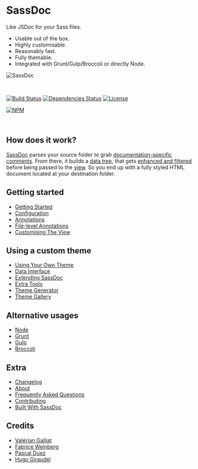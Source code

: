 # SassDoc

Like JSDoc for your Sass files.

* Usable out of the box.
* Highly customisable.
* Reasonably fast.
* Fully themable.
* Integrated with Grunt/Gulp/Broccoli or directly Node.

![SassDoc](http://sassdoc.com/assets/images/preview-image.png)

<br>

[![Build Status][travis-image]][travis-url]
[![Dependencies Status][depstat-image]][depstat-url]
[![License][license-image]][license-url]

[![NPM][npm-image]][npm-url]

<br>

## How does it work?

[SassDoc] parses your source folder to grab
[documentation-specific comments](http://sassdoc.com/annotations/).
From there, it builds a [data tree](http://sassdoc.com/data-interface/),
that gets [enhanced and filtered](http://sassdoc.com/extra-tools/) before being
passed to the [view](http://sassdoc.com/customising-the-view/).
So you end up with a fully styled HTML document located at your destination folder.

## Getting started

* [Getting Started](http://sassdoc.com/getting-started/)
* [Configuration](http://sassdoc.com/configuration/)
* [Annotations](http://sassdoc.com/annotations/)
* [File-level Annotations](http://sassdoc.com/file-level-annotations/)
* [Customising The View](http://sassdoc.com/customising-the-view/)

## Using a custom theme

* [Using Your Own Theme](http://sassdoc.com/using-your-own-theme/)
* [Data Interface](http://sassdoc.com/data-interface/)
* [Extending SassDoc](http://sassdoc.com/extending-sassdoc/)
* [Extra Tools](http://sassdoc.com/extra-tools/)
* [Theme Generator](http://sassdoc.com/theme-generator/)
* [Theme Gallery](http://sassdoc.com/theme-gallery/)

## Alternative usages

* [Node](http://sassdoc.com/node/)
* [Grunt](http://sassdoc.com/grunt/)
* [Gulp](http://sassdoc.com/gulp/)
* [Broccoli](http://sassdoc.com/broccoli/)

## Extra

* [Changelog](http://sassdoc.com/changelog/)
* [About](http://sassdoc.com/about/)
* [Frequently Asked Questions](http://sassdoc.com/frequently-asked-questions/)
* [Contributing](http://sassdoc.com/contributing/)
* [Built With SassDoc](http://sassdoc.com/built-with-sassdoc/)

## Credits

* [Valérian Galliat](https://twitter.com/valeriangalliat)
* [Fabrice Weinberg](https://twitter.com/fweinb)
* [Pascal Duez](https://twitter.com/pascalduez)
* [Hugo Giraudel](http://twitter.com/HugoGiraudel)



[SassDoc]: http://sassdoc.com
[npm-url]: https://www.npmjs.com/package/sassdoc
[npm-image]: https://nodei.co/npm/sassdoc.png?downloads=true
[travis-url]: https://travis-ci.org/SassDoc/sassdoc?branch=master
[travis-image]: http://img.shields.io/travis/SassDoc/sassdoc.svg?style=flat-square
[depstat-url]: https://david-dm.org/SassDoc/sassdoc
[depstat-image]: https://david-dm.org/SassDoc/sassdoc.svg?style=flat-square
[license-image]: http://img.shields.io/npm/l/sassdoc.svg?style=flat-square
[license-url]: LICENSE.md

